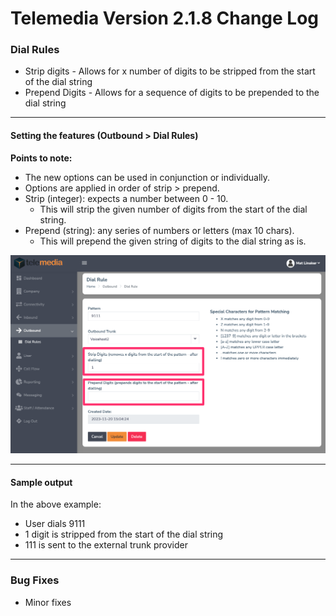 # Telemedia Version 2.1.8 Change Log


### Dial Rules

* Strip digits - Allows for x number of digits to be stripped from the start of the dial string
* Prepend Digits - Allows for a sequence of digits to be prepended to the dial string

---

#### Setting the features (Outbound > Dial Rules)

**Points to note:**

* The new options can be used in conjunction or individually.
* Options are applied in order of strip > prepend.
* Strip (integer): expects a number between 0 - 10.
	* This will strip the given number of digits from the start of the dial string.
* Prepend (string): any series of numbers or letters (max 10 chars).
	* This will prepend the given string of digits to the dial string as is.

![](https://github.com/codebase-technology/Telemedia-Documentation/raw/master/2.1.8/dialrules.png)

---

#### Sample output

In the above example:

* User dials 9111
* 1 digit is stripped from the start of the dial string
* 111 is sent to the external trunk provider

---

### Bug Fixes
* Minor fixes
